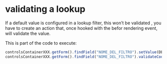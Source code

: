 # validating a lookup

If a default value is configured in a lookup filter, this won’t be validated , you have to create an action that, once hooked with the befor rendering event, will validate the value.

This is part of the code to execute:

```javascript
controlsContainerXXX.getForm().findField("NOME_DEL_FILTRO").setValue(DEFAULT_VALUE);
controlsContainerXXX.getForm().findField("NOME_DEL_FILTRO").validateCode();
```

